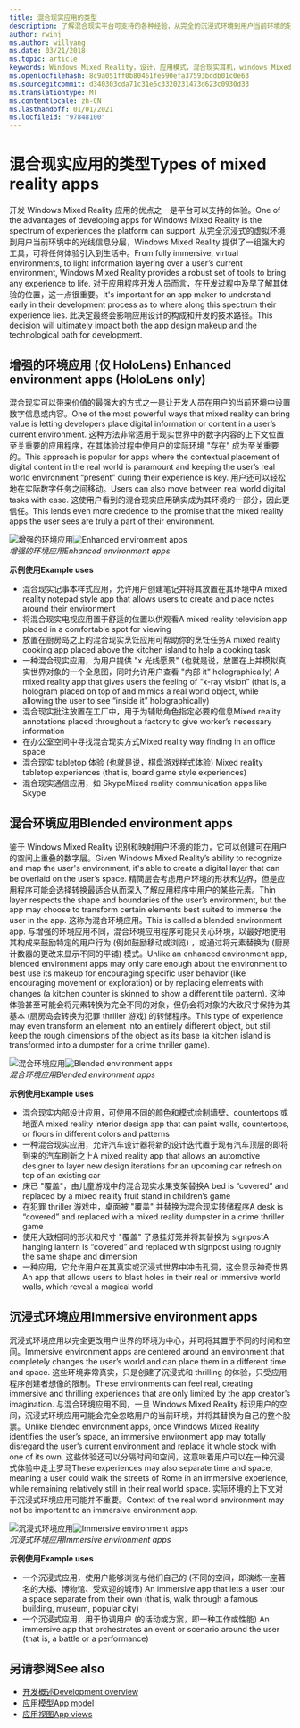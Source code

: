```yaml
---
title: 混合现实应用的类型
description: 了解混合现实平台可支持的各种经验，从完全的沉浸式环境到用户当前环境的轻型信息分层。
author: rwinj
ms.author: willyang
ms.date: 03/21/2018
ms.topic: article
keywords: Windows Mixed Reality，设计，应用模式，混合现实耳机，windows Mixed Reality 耳机，虚拟现实耳机，HoloLens
ms.openlocfilehash: 8c9a051ff0b80461fe590efa37593bddb01c0e63
ms.sourcegitcommit: d340303cda71c31e6c3320231473d623c0930d33
ms.translationtype: MT
ms.contentlocale: zh-CN
ms.lasthandoff: 01/01/2021
ms.locfileid: "97848100"
---
```

# <a name="types-of-mixed-reality-apps"></a><span data-ttu-id="5dee2-104">混合现实应用的类型</span><span class="sxs-lookup"><span data-stu-id="5dee2-104">Types of mixed reality apps</span></span>

<span data-ttu-id="5dee2-105">开发 Windows Mixed Reality 应用的优点之一是平台可以支持的体验。</span><span class="sxs-lookup"><span data-stu-id="5dee2-105">One of the advantages of developing apps for Windows Mixed Reality is the spectrum of experiences the platform can support.</span></span> <span data-ttu-id="5dee2-106">从完全沉浸式的虚拟环境到用户当前环境中的光线信息分层，Windows Mixed Reality 提供了一组强大的工具，可将任何体验引入到生活中。</span><span class="sxs-lookup"><span data-stu-id="5dee2-106">From fully immersive, virtual environments, to light information layering over a user’s current environment, Windows Mixed Reality provides a robust set of tools to bring any experience to life.</span></span> <span data-ttu-id="5dee2-107">对于应用程序开发人员而言，在开发过程中及早了解其体验的位置，这一点很重要。</span><span class="sxs-lookup"><span data-stu-id="5dee2-107">It's important for an app maker to understand early in their development process as to where along this spectrum their experience lies.</span></span> <span data-ttu-id="5dee2-108">此决定最终会影响应用设计的构成和开发的技术路径。</span><span class="sxs-lookup"><span data-stu-id="5dee2-108">This decision will ultimately impact both the app design makeup and the technological path for development.</span></span>

## <a name="enhanced-environment-apps-hololens-only"></a><span data-ttu-id="5dee2-109">增强的环境应用 (仅 HoloLens) </span><span class="sxs-lookup"><span data-stu-id="5dee2-109">Enhanced environment apps (HoloLens only)</span></span>

<span data-ttu-id="5dee2-110">混合现实可以带来价值的最强大的方式之一是让开发人员在用户的当前环境中设置数字信息或内容。</span><span class="sxs-lookup"><span data-stu-id="5dee2-110">One of the most powerful ways that mixed reality can bring value is letting developers place digital information or content in a user’s current environment.</span></span> <span data-ttu-id="5dee2-111">这种方法非常适用于现实世界中的数字内容的上下文位置至关重要的应用程序，在其体验过程中使用户的实际环境 "存在" 成为至关重要的。</span><span class="sxs-lookup"><span data-stu-id="5dee2-111">This approach is popular for apps where the contextual placement of digital content in the real world is paramount and keeping the user’s real world environment “present” during their experience is key.</span></span> <span data-ttu-id="5dee2-112">用户还可以轻松地在实际数字任务之间移动。</span><span class="sxs-lookup"><span data-stu-id="5dee2-112">Users can also move between real world digital tasks with ease.</span></span> <span data-ttu-id="5dee2-113">这使用户看到的混合现实应用确实成为其环境的一部分，因此更信任。</span><span class="sxs-lookup"><span data-stu-id="5dee2-113">This lends even more credence to the promise that the mixed reality apps the user sees are truly a part of their environment.</span></span>

<span data-ttu-id="5dee2-114">![增强的环境应用](images/enhancedenvironmentapps-640px.jpg)</span><span class="sxs-lookup"><span data-stu-id="5dee2-114">![Enhanced environment apps](images/enhancedenvironmentapps-640px.jpg)</span></span><br>
<span data-ttu-id="5dee2-115">*增强的环境应用*</span><span class="sxs-lookup"><span data-stu-id="5dee2-115">*Enhanced environment apps*</span></span>

<span data-ttu-id="5dee2-116">**示例使用**</span><span class="sxs-lookup"><span data-stu-id="5dee2-116">**Example uses**</span></span>
* <span data-ttu-id="5dee2-117">混合现实记事本样式应用，允许用户创建笔记并将其放置在其环境中</span><span class="sxs-lookup"><span data-stu-id="5dee2-117">A mixed reality notepad style app that allows users to create and place notes around their environment</span></span>
* <span data-ttu-id="5dee2-118">将混合现实电视应用置于舒适的位置以供观看</span><span class="sxs-lookup"><span data-stu-id="5dee2-118">A mixed reality television app placed in a comfortable spot for viewing</span></span>
* <span data-ttu-id="5dee2-119">放置在厨房岛之上的混合现实烹饪应用可帮助你的烹饪任务</span><span class="sxs-lookup"><span data-stu-id="5dee2-119">A mixed reality cooking app placed above the kitchen island to help a cooking task</span></span>
* <span data-ttu-id="5dee2-120">一种混合现实应用，为用户提供 "x 光线愿景" (也就是说，放置在上并模拟真实世界对象的一个全息图，同时允许用户查看 "内部 it" holographically) </span><span class="sxs-lookup"><span data-stu-id="5dee2-120">A mixed reality app that gives users the feeling of “x-ray vision” (that is, a hologram placed on top of and mimics a real world object, while allowing the user to see “inside it” holographically)</span></span>
* <span data-ttu-id="5dee2-121">混合现实批注放置在工厂中，用于为辅助角色指定必要的信息</span><span class="sxs-lookup"><span data-stu-id="5dee2-121">Mixed reality annotations placed throughout a factory to give worker’s necessary information</span></span>
* <span data-ttu-id="5dee2-122">在办公室空间中寻找混合现实方式</span><span class="sxs-lookup"><span data-stu-id="5dee2-122">Mixed reality way finding in an office space</span></span>
* <span data-ttu-id="5dee2-123">混合现实 tabletop 体验 (也就是说，棋盘游戏样式体验) </span><span class="sxs-lookup"><span data-stu-id="5dee2-123">Mixed reality tabletop experiences (that is, board game style experiences)</span></span>
* <span data-ttu-id="5dee2-124">混合现实通信应用，如 Skype</span><span class="sxs-lookup"><span data-stu-id="5dee2-124">Mixed reality communication apps like Skype</span></span>

## <a name="blended-environment-apps"></a><span data-ttu-id="5dee2-125">混合环境应用</span><span class="sxs-lookup"><span data-stu-id="5dee2-125">Blended environment apps</span></span>

<span data-ttu-id="5dee2-126">鉴于 Windows Mixed Reality 识别和映射用户环境的能力，它可以创建可在用户的空间上重叠的数字层。</span><span class="sxs-lookup"><span data-stu-id="5dee2-126">Given Windows Mixed Reality’s ability to recognize and map the user's environment, it's able to create a digital layer that can be overlaid on the user’s space.</span></span> <span data-ttu-id="5dee2-127">精简层会考虑用户环境的形状和边界，但是应用程序可能会选择转换最适合从而深入了解应用程序中用户的某些元素。</span><span class="sxs-lookup"><span data-stu-id="5dee2-127">Thin layer respects the shape and boundaries of the user’s environment, but the app may choose to transform certain elements best suited to immerse the user in the app.</span></span> <span data-ttu-id="5dee2-128">这称为混合环境应用。</span><span class="sxs-lookup"><span data-stu-id="5dee2-128">This is called a blended environment app.</span></span> <span data-ttu-id="5dee2-129">与增强的环境应用不同，混合环境应用程序可能只关心环境，以最好地使用其构成来鼓励特定的用户行为 (例如鼓励移动或浏览) ，或通过将元素替换为 (厨房计数器的更改来显示不同的平铺) 模式。</span><span class="sxs-lookup"><span data-stu-id="5dee2-129">Unlike an enhanced environment app, blended environment apps may only care enough about the environment to best use its makeup for encouraging specific user behavior (like encouraging movement or exploration) or by replacing elements with changes (a kitchen counter is skinned to show a different tile pattern).</span></span> <span data-ttu-id="5dee2-130">这种体验甚至可能会将元素转换为完全不同的对象，但仍会将对象的大致尺寸保持为其基本 (厨房岛会转换为犯罪 thriller 游戏) 的转储程序。</span><span class="sxs-lookup"><span data-stu-id="5dee2-130">This type of experience may even transform an element into an entirely different object, but still keep the rough dimensions of the object as its base (a kitchen island is transformed into a dumpster for a crime thriller game).</span></span>

<span data-ttu-id="5dee2-131">![混合环境应用](images/blendedenvironmentapps-640px.jpg)</span><span class="sxs-lookup"><span data-stu-id="5dee2-131">![Blended environment apps](images/blendedenvironmentapps-640px.jpg)</span></span><br>
<span data-ttu-id="5dee2-132">*混合环境应用*</span><span class="sxs-lookup"><span data-stu-id="5dee2-132">*Blended environment apps*</span></span>

<span data-ttu-id="5dee2-133">**示例使用**</span><span class="sxs-lookup"><span data-stu-id="5dee2-133">**Example uses**</span></span>
* <span data-ttu-id="5dee2-134">混合现实内部设计应用，可使用不同的颜色和模式绘制墙壁、countertops 或地面</span><span class="sxs-lookup"><span data-stu-id="5dee2-134">A mixed reality interior design app that can paint walls, countertops, or floors in different colors and patterns</span></span>
* <span data-ttu-id="5dee2-135">一种混合现实应用，允许汽车设计器将新的设计迭代置于现有汽车顶层的即将到来的汽车刷新之上</span><span class="sxs-lookup"><span data-stu-id="5dee2-135">A mixed reality app that allows an automotive designer to layer new design iterations for an upcoming car refresh on top of an existing car</span></span>
* <span data-ttu-id="5dee2-136">床已 "覆盖"，由儿童游戏中的混合现实水果支架替换</span><span class="sxs-lookup"><span data-stu-id="5dee2-136">A bed is “covered” and replaced by a mixed reality fruit stand in children’s game</span></span>
* <span data-ttu-id="5dee2-137">在犯罪 thriller 游戏中，桌面被 "覆盖" 并替换为混合现实转储程序</span><span class="sxs-lookup"><span data-stu-id="5dee2-137">A desk is “covered” and replaced with a mixed reality dumpster in a crime thriller game</span></span>
* <span data-ttu-id="5dee2-138">使用大致相同的形状和尺寸 "覆盖" 了悬挂灯笼并将其替换为 signpost</span><span class="sxs-lookup"><span data-stu-id="5dee2-138">A hanging lantern is “covered” and replaced with signpost using roughly the same shape and dimension</span></span>
* <span data-ttu-id="5dee2-139">一种应用，它允许用户在其真实或沉浸式世界中冲击孔洞，这会显示神奇世界</span><span class="sxs-lookup"><span data-stu-id="5dee2-139">An app that allows users to blast holes in their real or immersive world walls, which reveal a magical world</span></span>

## <a name="immersive-environment-apps"></a><span data-ttu-id="5dee2-140">沉浸式环境应用</span><span class="sxs-lookup"><span data-stu-id="5dee2-140">Immersive environment apps</span></span>

<span data-ttu-id="5dee2-141">沉浸式环境应用以完全更改用户世界的环境为中心，并可将其置于不同的时间和空间。</span><span class="sxs-lookup"><span data-stu-id="5dee2-141">Immersive environment apps are centered around an environment that completely changes the user’s world and can place them in a different time and space.</span></span> <span data-ttu-id="5dee2-142">这些环境非常真实，只是创建了沉浸式和 thrilling 的体验，只受应用程序创建者想像的限制。</span><span class="sxs-lookup"><span data-stu-id="5dee2-142">These environments can feel real, creating immersive and thrilling experiences that are only limited by the app creator’s imagination.</span></span> <span data-ttu-id="5dee2-143">与混合环境应用不同，一旦 Windows Mixed Reality 标识用户的空间，沉浸式环境应用可能会完全忽略用户的当前环境，并将其替换为自己的整个股票。</span><span class="sxs-lookup"><span data-stu-id="5dee2-143">Unlike blended environment apps, once Windows Mixed Reality identifies the user’s space, an immersive environment app may totally disregard the user’s current environment and replace it whole stock with one of its own.</span></span> <span data-ttu-id="5dee2-144">这些体验还可以分隔时间和空间，这意味着用户可以在一种沉浸式体验中走上罗马</span><span class="sxs-lookup"><span data-stu-id="5dee2-144">These experiences may also separate time and space, meaning a user could walk the streets of Rome in an immersive experience, while remaining relatively still in their real world space.</span></span> <span data-ttu-id="5dee2-145">实际环境的上下文对于沉浸式环境应用可能并不重要。</span><span class="sxs-lookup"><span data-stu-id="5dee2-145">Context of the real world environment may not be important to an immersive environment app.</span></span>

<span data-ttu-id="5dee2-146">![沉浸式环境应用](images/windows-mixed-reality-640px.jpg)</span><span class="sxs-lookup"><span data-stu-id="5dee2-146">![Immersive environment apps](images/windows-mixed-reality-640px.jpg)</span></span><br>
<span data-ttu-id="5dee2-147">*沉浸式环境应用*</span><span class="sxs-lookup"><span data-stu-id="5dee2-147">*Immersive environment apps*</span></span>

<span data-ttu-id="5dee2-148">**示例使用**</span><span class="sxs-lookup"><span data-stu-id="5dee2-148">**Example uses**</span></span>
* <span data-ttu-id="5dee2-149">一个沉浸式应用，使用户能够浏览与他们自己的 (不同的空间，即演练一座著名的大楼、博物馆、受欢迎的城市) </span><span class="sxs-lookup"><span data-stu-id="5dee2-149">An immersive app that lets a user tour a space separate from their own (that is, walk through a famous building, museum, popular city)</span></span>
* <span data-ttu-id="5dee2-150">一个沉浸式应用，用于协调用户 (的活动或方案，即一种工作或性能) </span><span class="sxs-lookup"><span data-stu-id="5dee2-150">An immersive app that orchestrates an event or scenario around the user (that is, a battle or a performance)</span></span>

## <a name="see-also"></a><span data-ttu-id="5dee2-151">另请参阅</span><span class="sxs-lookup"><span data-stu-id="5dee2-151">See also</span></span>

* [<span data-ttu-id="5dee2-152">开发概述</span><span class="sxs-lookup"><span data-stu-id="5dee2-152">Development overview</span></span>](../develop/development.md)
* [<span data-ttu-id="5dee2-153">应用模型</span><span class="sxs-lookup"><span data-stu-id="5dee2-153">App model</span></span>](app-model.md)
* [<span data-ttu-id="5dee2-154">应用视图</span><span class="sxs-lookup"><span data-stu-id="5dee2-154">App views</span></span>](app-views.md)
